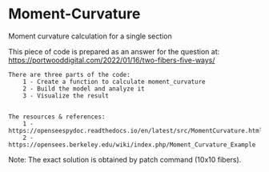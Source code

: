 # Moment-Curvature
Moment curvature calculation for a single section

This piece of code is prepared as an answer for the question at:
        https://portwooddigital.com/2022/01/16/two-fibers-five-ways/


    There are three parts of the code:
        1 - Create a function to calculate moment_curvature
        2 - Build the model and analyze it
        3 - Visualize the result
        

    The resources & references:
        1 - https://openseespydoc.readthedocs.io/en/latest/src/MomentCurvature.html
        2 - https://opensees.berkeley.edu/wiki/index.php/Moment_Curvature_Example
        
Note: The exact solution is obtained by patch command (10x10 fibers).
